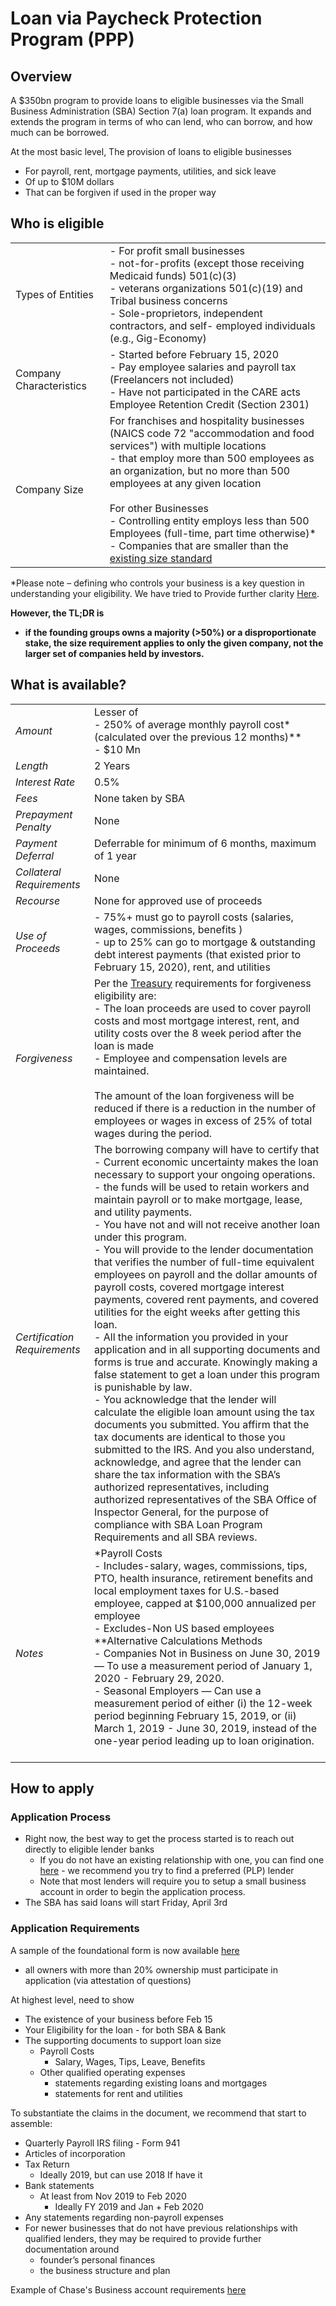 
# Loan via Paycheck Protection Program (PPP)

## Overview

A $350bn program to provide loans to eligible businesses via the Small Business Administration (SBA) Section 7(a) loan program. It expands and extends the program in terms of who can lend, who can borrow, and how much can be borrowed.

At the most basic level, The provision of loans to eligible businesses

- For payroll, rent, mortgage payments, utilities, and sick leave
- Of up to $10M dollars
- That can be forgiven if used in the proper way

## Who is eligible

|  |   |
| --- | --- |
| Types of Entities | - For profit small businesses <br/> -   not-for-profits (except those receiving Medicaid funds) 501(c)(3) <br/> - veterans organizations 501(c)(19)  and Tribal business concerns <br/> -   Sole-proprietors, independent contractors, and self- employed individuals (e.g., Gig-Economy) |
| Company Characteristics | - Started before February 15, 2020 <br/> - Pay employee salaries and payroll tax (Freelancers not included) <br/> - Have not participated in the CARE acts Employee Retention Credit (Section 2301) |
| Company Size | For franchises and hospitality businesses (NAICS code 72 "accommodation and food services") with multiple locations <br/> - that employ more than 500 employees as an organization, but no more than 500 employees at any given location <br/> <br/> For other Businesses <br/> - Controlling entity employs less than 500 Employees (full-time, part time otherwise)* <br/>- Companies that are smaller than the [existing size standard](https://www.sba.gov/document/support--table-size-standards) |   |

*Please note – defining who controls your business is a key question in understanding your eligibility. We have tried to Provide further clarity [Here](A2-Affiliation_Control.md).

__However, the TL;DR is__

- __if the founding groups owns a majority (>50%) or a disproportionate stake, the size requirement applies to only the given company, not the larger set of companies held by investors.__

## What is available?

|  |   |
| --- | --- |
| _Amount_ | Lesser of <br/> - 250% of average monthly payroll cost* (calculated over the previous 12 months)** <br/> - $10 Mn |
| _Length_ | 2 Years |
| _Interest Rate_ | 0.5% |
| _Fees_ | None taken by SBA |
| _Prepayment Penalty_ | None |
| _Payment Deferral_ | Deferrable for minimum of 6 months, maximum of 1 year |
| _Collateral Requirements_ | None |
| _Recourse_ | None for approved use of proceeds |
| _Use of Proceeds_ | - 75%+ must go to   payroll costs (salaries, wages, commissions, benefits ) <br/> -  up to 25% can go to mortgage & outstanding debt interest payments (that existed prior to February 15, 2020), rent, and utilities |
| _Forgiveness_ | Per the [Treasury](https://home.treasury.gov/system/files/136/PPP%20Borrower%20Information%20Fact%20Sheet.pdf) requirements for forgiveness eligibility are: <br/> - The loan proceeds are used to cover payroll costs and most mortgage interest, rent, and utility costs over the 8 week period after the loan is made <br/> - Employee and compensation levels are maintained. <br/> <br/>  The amount of the loan forgiveness will be reduced if there is a reduction in the number of employees or wages in excess of 25% of total wages during the period.   |
| _Certification Requirements_ | The borrowing company will have to certify that  <br/> - Current economic uncertainty makes the loan necessary to support your ongoing operations. - the funds will be used to retain workers and maintain payroll or to make mortgage, lease, and utility payments. <br/> - You have not and will not receive another loan under this program. <br/> - You will provide to the lender documentation that verifies the number of full-time equivalent employees on payroll and the dollar amounts of payroll costs, covered mortgage interest payments, covered rent payments, and covered utilities for the eight weeks after getting this loan. <br/> - All the information you provided in your application and in all supporting documents and forms is true and accurate. Knowingly making a false statement to get a loan under this program is punishable by law.  <br/> -  You acknowledge that the lender will calculate the eligible loan amount using the tax documents you submitted. You affirm that the tax documents are identical to those you submitted to the IRS. And you also understand, acknowledge, and agree that the lender can share the tax information with the SBA’s authorized representatives, including authorized representatives of the SBA Office of Inspector General, for the purpose of compliance with SBA Loan Program Requirements and all SBA reviews. |
| _Notes_ | \*Payroll Costs <br/> -   Includes-salary, wages, commissions, tips, PTO, health insurance, retirement benefits and local employment taxes for U.S.-based employee, capped at $100,000 annualized per employee <br/> - Excludes-Non US based employees <br/> \**Alternative Calculations Methods <br/> -   Companies Not in Business on June 30, 2019 — To use a measurement period of January 1, 2020 - February 29, 2020. <br/> - Seasonal Employers —   Can use a measurement period of either (i) the 12-week period beginning February 15, 2019, or (ii) March 1, 2019 - June 30, 2019, instead of the one-year period leading up to loan origination. <br/>  <br/>  |

## How to apply

### Application Process

- Right now, the best way to get the process started is to reach out directly to eligible lender banks
  - If you do not have an existing relationship with one, you can find one  [here](https://www.sba.gov/funding-programs/loans/paycheck-protection-program) - we recommend you try to find a preferred (PLP) lender
  - Note that most lenders will require you to setup a small business account in order to begin the application process.
- The SBA has said loans will start Friday, April 3rd

### Application Requirements

 A sample of the foundational form is now available [here](https://home.treasury.gov/system/files/136/Paycheck-Protection-Program-Application-3-30-2020-v3.pdf)

- all owners with more than 20% ownership must participate in application (via attestation of questions)

At highest level, need to show

- The existence of your business before Feb 15
- Your Eligibility for the loan - for both SBA & Bank
- The supporting documents to support loan size
  - Payroll Costs
    - Salary, Wages, Tips, Leave, Benefits
  - Other qualified operating expenses
    - statements regarding existing loans and mortgages
    - statements for rent and utilities

To substantiate the claims in the document, we recommend that start to assemble:

- Quarterly Payroll IRS filing - Form 941
- Articles of incorporation
- Tax Return
  - Ideally 2019, but can use 2018 If have it
- Bank statements
  - At least from Nov 2019 to Feb 2020
    - Ideally FY 2019 and Jan + Feb 2020
- Any statements regarding non-payroll expenses
- For newer businesses that do not have previous relationships with qualified lenders, they may be required to provide further documentation around
  - founder’s personal finances
  - the business structure and plan

Example of Chase's Business account requirements [here](https://www.chase.com/content/dam/chasecom/en/business-banking/documents/corporation-checklist.pdf)